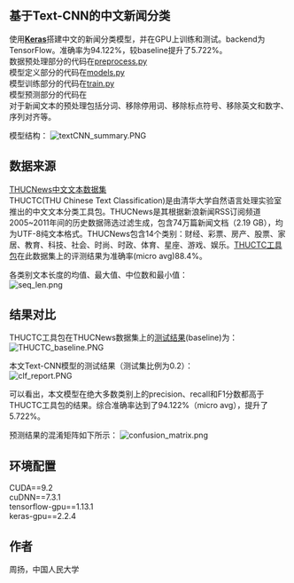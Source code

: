 ## 基于Text-CNN的中文新闻分类
使用[**Keras**](https://keras.io/)搭建中文的新闻分类模型，并在GPU上训练和测试。backend为TensorFlow。准确率为94.122%，较baseline提升了5.722%。  
数据预处理部分的代码在[preprocess.py](https://github.com/yang-zhou-x/assignments/blob/master/textCNN_text_classification/preprocess.py)  
模型定义部分的代码在[models.py](https://github.com/yang-zhou-x/assignments/blob/master/textCNN_text_classification/models.py)  
模型训练部分的代码在[train.py](https://github.com/yang-zhou-x/assignments/blob/master/textCNN_text_classification/train.py)  
模型预测部分的代码在  
对于新闻文本的预处理包括分词、移除停用词、移除标点符号、移除英文和数字、序列对齐等。  

模型结构：
![textCNN_summary.PNG](https://github.com/yang-zhou-x/assignments/blob/master/others/textCNN_summary.PNG)

## 数据来源
[THUCNews中文文本数据集](http://thuctc.thunlp.org/#%E4%B8%AD%E6%96%87%E6%96%87%E6%9C%AC%E5%88%86%E7%B1%BB%E6%95%B0%E6%8D%AE%E9%9B%86THUCNews)  
THUCTC(THU Chinese Text Classification)是由清华大学自然语言处理实验室推出的中文文本分类工具包。THUCNews是其根据新浪新闻RSS订阅频道2005~2011年间的历史数据筛选过滤生成，包含74万篇新闻文档（2.19 GB），均为UTF-8纯文本格式。THUCNews包含14个类别：财经、彩票、房产、股票、家居、教育、科技、社会、时尚、时政、体育、星座、游戏、娱乐。[THUCTC工具包](http://thuctc.thunlp.org/)在此数据集上的评测结果为准确率(micro avg)88.4%。

各类别文本长度的均值、最大值、中位数和最小值：  
![seq_len.png](https://github.com/yang-zhou-x/assignments/blob/master/others/THUCNews_len.PNG)

## 结果对比
THUCTC工具包在THUCNews数据集上的[测试结果](http://thuctc.thunlp.org/#%E6%B5%8B%E8%AF%95%E7%BB%93%E6%9E%9C)(baseline)为：  
![THUCTC_baseline.PNG](https://github.com/yang-zhou-x/assignments/blob/master/others/THUCTC_baseline.PNG)  

本文Text-CNN模型的测试结果（测试集比例为0.2）：  
![clf_report.PNG](https://github.com/yang-zhou-x/assignments/blob/master/others/THUCNews_clf_report.PNG)

可以看出，本文模型在绝大多数类别上的precision、recall和F1分数都高于THUCTC工具包的结果。综合准确率达到了94.122%（micro avg），提升了5.722%。

预测结果的混淆矩阵如下所示：
![confusion_matrix.png](https://github.com/yang-zhou-x/assignments/blob/master/others/THUCNews_confusion_matrix.PNG)  

## 环境配置
CUDA==9.2  
cuDNN==7.3.1  
tensorflow-gpu==1.13.1  
keras-gpu==2.2.4  

## 作者
周扬，中国人民大学
